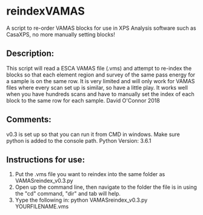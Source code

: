 # reindexVAMAS
A script to re-order VAMAS blocks for use in XPS Analysis software such as CasaXPS, no more manually setting blocks!

## Description:
   This script will read a ESCA VAMAS file (.vms) and attempt to re-index the blocks so that each element 
   region and survey of the same pass energy for a sample is on the same row. It is very limited and will only
   work for VAMAS files where every scan set up is similar, so have a little play. It works well when you have
   hundreds scans and have to manually set the index of each block to the same row for each sample.
   David O'Connor 2018

## Comments:
  v0.3 is set up so that you can run it from CMD in windows. 
  Make sure python is added to the console path.
  Python Version: 3.6.1
  
## Instructions for use:
  1. Put the .vms file you want to reindex into the same folder as VAMASreindex_v0.3.py
  2. Open up the command line, then navigate to the folder the file is in using the "cd" command, "dir" and tab will help.
  3. Yype the following in: python VAMASreindex_v0.3.py YOURFILENAME.vms
